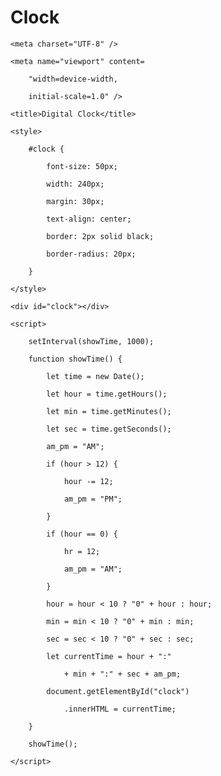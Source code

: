 # Clock

<!DOCTYPE html>

<html lang="en">

<head>

	<meta charset="UTF-8" />

	<meta name="viewport" content=

		"width=device-width,

		initial-scale=1.0" />

	<title>Digital Clock</title>

	<style>

		#clock {

			font-size: 50px;

			width: 240px;

			margin: 30px;

			text-align: center;

			border: 2px solid black;

			border-radius: 20px;

		}

	</style>

</head>

<body>
	

	<div id="clock"></div>

	<script>

		setInterval(showTime, 1000);

		function showTime() {

			let time = new Date();

			let hour = time.getHours();

			let min = time.getMinutes();

			let sec = time.getSeconds();

			am_pm = "AM";

			if (hour > 12) {

				hour -= 12;

				am_pm = "PM";

			}

			if (hour == 0) {

				hr = 12;

				am_pm = "AM";

			}

			hour = hour < 10 ? "0" + hour : hour;

			min = min < 10 ? "0" + min : min;

			sec = sec < 10 ? "0" + sec : sec;

			let currentTime = hour + ":"

				+ min + ":" + sec + am_pm;

			document.getElementById("clock")

				.innerHTML = currentTime;

		}

		showTime();

	</script>

</body>

</html>
